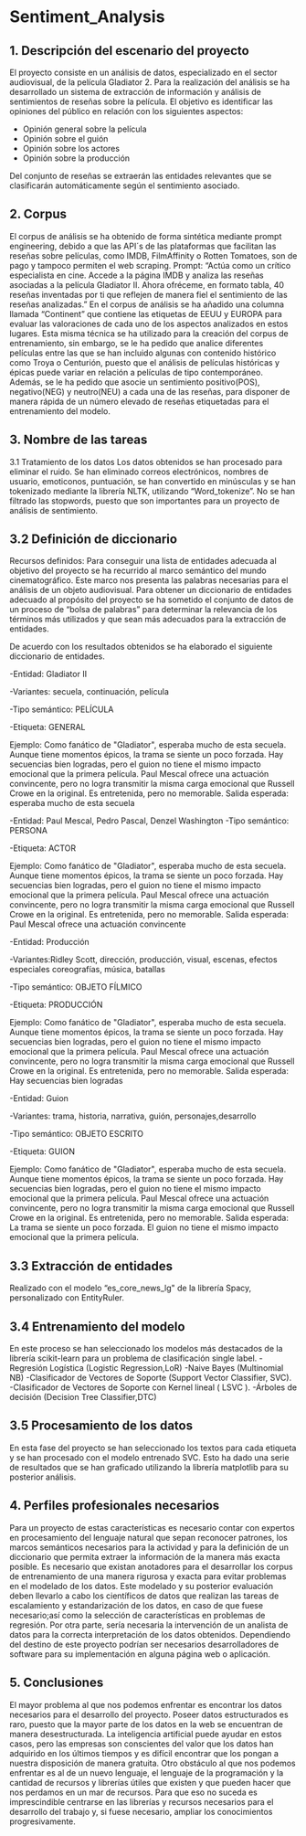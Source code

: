 # Sentiment_Analysis

## 1. Descripción del escenario del proyecto
El proyecto consiste en un análisis de datos, especializado en el sector audiovisual, de la película Gladiator 2. Para la realización del análisis se ha desarrollado  un  sistema de extracción de información y análisis de sentimientos de reseñas sobre la película.
El objetivo es identificar las opiniones del público en relación con los siguientes aspectos:

- Opinión general sobre la película
- Opinión sobre el guión
- Opinión sobre los actores 
- Opinión sobre la producción

Del conjunto de reseñas se extraerán las entidades relevantes que se clasificarán automáticamente según el sentimiento asociado.


## 2. Corpus

El corpus de análisis se ha obtenido de forma sintética mediante prompt engineering, debido a que las API´s de las plataformas que facilitan las reseñas sobre películas, como IMDB, FilmAffinity o  Rotten Tomatoes,  son de pago y tampoco permiten el web scraping.
Prompt: “Actúa como un crítico especialista en cine. Accede a la página IMDB y analiza las reseñas asociadas a la película Gladiator II. Ahora ofréceme, en formato tabla, 40 reseñas inventadas por ti que reflejen de manera fiel el sentimiento de las reseñas analizadas.”
En el corpus de análisis se ha añadido una columna llamada “Continent” que contiene las etiquetas de EEUU y EUROPA para evaluar las valoraciones de cada uno de los aspectos analizados en estos lugares.
Esta misma técnica se ha utilizado para la creación del corpus de entrenamiento, sin embargo, se le ha pedido que analice diferentes películas entre las que se han incluido algunas con contenido histórico como Troya o Centurión, puesto que el análisis de películas históricas y épicas puede variar en relación a  películas de tipo contemporáneo. Además, se le ha pedido que asocie un sentimiento positivo(POS), negativo(NEG) y neutro(NEU) a cada una de las reseñas, para disponer de manera rápida de un número elevado de reseñas etiquetadas para el entrenamiento del modelo.

## 3. Nombre de las tareas

3.1 Tratamiento de los datos 
Los datos obtenidos se han procesado para eliminar el ruido. Se han eliminado correos electrónicos, nombres de usuario, emoticonos, puntuación, se han convertido en minúsculas y se han tokenizado mediante la librería NLTK, utilizando “Word_tokenize”. No se han filtrado las stopwords,  puesto que  son importantes para un proyecto de análisis de sentimiento.




## 3.2 Definición de diccionario

Recursos definidos:
Para conseguir una lista de entidades adecuada al objetivo del proyecto se ha recurrido al marco semántico del mundo cinematográfico. Este marco nos presenta las palabras necesarias para el análisis de un objeto audiovisual. Para obtener un diccionario de entidades adecuado al propósito del proyecto se ha sometido  el conjunto de datos de un proceso de “bolsa de palabras” para determinar la relevancia de los términos más  utilizados y que sean más adecuados para la extracción de entidades.


De acuerdo con los resultados obtenidos se ha elaborado el siguiente diccionario de entidades.

-Entidad: Gladiator II

-Variantes: secuela, continuación, película  

-Tipo semántico: PELÍCULA

-Etiqueta: GENERAL

Ejemplo: Como fanático de "Gladiator", esperaba mucho de esta secuela. Aunque tiene momentos épicos, la trama se siente un poco forzada. Hay secuencias bien logradas, pero el guion no tiene el mismo impacto emocional que la primera película. Paul Mescal ofrece una actuación convincente, pero no logra transmitir la misma carga emocional que Russell Crowe en la original. Es entretenida, pero no memorable.
Salida esperada: esperaba mucho de esta secuela

-Entidad: Paul Mescal, Pedro Pascal, Denzel Washington
-Tipo semántico: PERSONA  

-Etiqueta: ACTOR  

Ejemplo: Como fanático de "Gladiator", esperaba mucho de esta secuela. Aunque tiene momentos épicos, la trama se siente un poco forzada. Hay secuencias bien logradas, pero el guion no tiene el mismo impacto emocional que la primera película. Paul Mescal ofrece una actuación convincente, pero no logra transmitir la misma carga emocional que Russell Crowe en la original. Es entretenida, pero no memorable.
Salida esperada: Paul Mescal ofrece una actuación convincente

-Entidad: Producción

-Variantes:Ridley Scott, dirección, producción, visual, escenas,  efectos especiales coreografías, música, batallas  

-Tipo semántico: OBJETO FÍLMICO  

-Etiqueta: PRODUCCIÓN  

Ejemplo: Como fanático de "Gladiator", esperaba mucho de esta secuela. Aunque tiene momentos épicos, la trama se siente un poco forzada. Hay secuencias bien logradas, pero el guion no tiene el mismo impacto emocional que la primera película. Paul Mescal ofrece una actuación convincente, pero no logra transmitir la misma carga emocional que Russell Crowe en la original. Es entretenida, pero no memorable.
Salida esperada: Hay secuencias bien logradas

-Entidad: Guion  

-Variantes: trama, historia, narrativa, guión, personajes,desarrollo 

-Tipo semántico: OBJETO ESCRITO  

-Etiqueta: GUION  

Ejemplo: Como fanático de "Gladiator", esperaba mucho de esta secuela. Aunque tiene momentos épicos, la trama se siente un poco forzada. Hay secuencias bien logradas, pero el guion no tiene el mismo impacto emocional que la primera película. Paul Mescal ofrece una actuación convincente, pero no logra transmitir la misma carga emocional que Russell Crowe en la original. Es entretenida, pero no memorable.
Salida esperada: La trama se siente un poco forzada. El guion no tiene el mismo impacto emocional que la primera película.

## 3.3 Extracción de entidades

Realizado con el modelo “es_core_news_lg" de la librería Spacy, personalizado con EntityRuler.

## 3.4 Entrenamiento del modelo

En este proceso se han seleccionado los modelos más destacados de la librería scikit-learn para un problema de clasificación single label.
-Regresión Logística  (Logistic Regression,LoR)
-Naive Bayes (Multinomial NB)
-Clasificador de Vectores de Soporte (Support Vector Classifier, SVC).
-Clasificador de Vectores de Soporte con Kernel lineal ( LSVC ).
-Árboles de decisión (Decision Tree Classifier,DTC)

## 3.5 Procesamiento de los datos
En esta fase del proyecto se han seleccionado los textos para cada etiqueta y se han procesado con el modelo entrenado SVC. Esto ha dado una serie de resultados que se han graficado utilizando la librería matplotlib para su posterior análisis.


## 4. Perfiles profesionales necesarios

Para un proyecto de estas características es necesario contar con expertos en procesamiento del lenguaje natural que sepan reconocer patrones, los marcos semánticos necesarios para la actividad y para la definición de un diccionario que permita extraer la información de la manera más exacta posible. 
Es necesario que existan anotadores para el desarrollar los corpus de entrenamiento de una manera rigurosa y exacta para evitar problemas en el modelado de los datos.
Este modelado y su posterior evaluación deben llevarlo a cabo los científicos de datos que  realizan las tareas de escalamiento y estandarización de los datos, en caso de que fuese necesario;así como  la selección de características en problemas de regresión. 
Por otra parte, sería necesaria la intervención de un analista de datos para la correcta interpretación de los datos obtenidos. 
Dependiendo del destino de este proyecto podrían ser necesarios desarrolladores de software para su implementación en alguna página web o aplicación. 

## 5. Conclusiones

El mayor problema al que nos podemos enfrentar es encontrar los datos necesarios para el desarrollo del proyecto. Poseer datos estructurados es raro, puesto que la mayor parte de los datos en la web se encuentran de manera desestructurada. La inteligencia artificial puede ayudar en estos casos, pero las empresas son conscientes del valor que los datos han adquirido en los últimos tiempos y es difícil encontrar que los pongan a nuestra disposición de manera gratuita. Otro obstáculo al que nos podemos enfrentar es al de un nuevo lenguaje, el lenguaje de la programación y la cantidad de recursos y librerías útiles que existen y que pueden hacer que nos perdamos en un mar de recursos. Para que eso no suceda es imprescindible centrarse en las librerías y recursos necesarios para el desarrollo del trabajo y, si fuese necesario, ampliar los conocimientos progresivamente.
